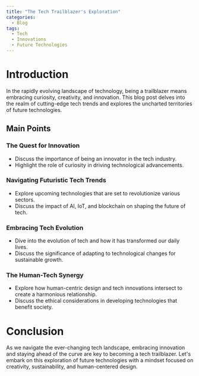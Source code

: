 ```yaml
---
title: "The Tech Trailblazer's Exploration"
categories:
  - Blog
tags:
  - Tech
  - Innovations
  - Future Technologies
---
```


# Introduction
In the rapidly evolving landscape of technology, being a trailblazer means embracing curiosity, creativity, and innovation. This blog post delves into the realm of cutting-edge tech trends and explores the uncharted territories of future technologies.

## Main Points
### The Quest for Innovation
- Discuss the importance of being an innovator in the tech industry.
- Highlight the role of curiosity in driving technological advancements.

### Navigating Futuristic Tech Trends
- Explore upcoming technologies that are set to revolutionize various sectors.
- Discuss the impact of AI, IoT, and blockchain on shaping the future of tech.

### Embracing Tech Evolution
- Dive into the evolution of tech and how it has transformed our daily lives.
- Discuss the significance of adapting to technological changes for sustainable growth.

### The Human-Tech Synergy
- Explore how human-centric design and tech innovations intersect to create a harmonious relationship.
- Discuss the ethical considerations in developing technologies that benefit society.

# Conclusion
As we navigate the ever-changing tech landscape, embracing innovation and staying ahead of the curve are key to becoming a tech trailblazer. Let's embark on this exploration of future technologies with a mindset focused on creativity, sustainability, and human-centered design.